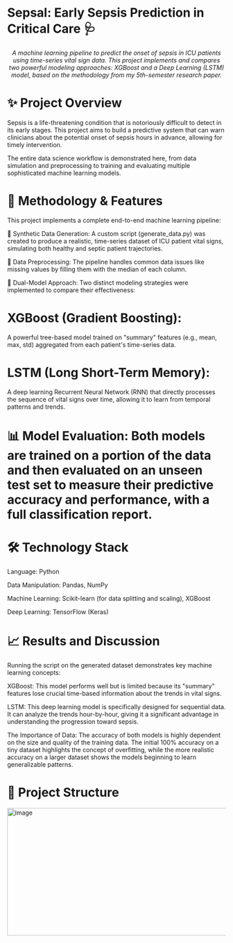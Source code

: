 # Sepsal: Early Sepsis Prediction in Critical Care 🩺

<p align="center">
<em>A machine learning pipeline to predict the onset of sepsis in ICU patients using time-series vital sign data. This project implements and compares two powerful modeling approaches: XGBoost and a Deep Learning (LSTM) model, based on the methodology from my 5th-semester research paper.</em>
</p>

<!-- It's highly recommended to add a plot of the results or a diagram of the architecture here! -->

<!-- Example: <img src="https://www.google.com/search?q=https://placehold.co/700x350/ffffff/000000%3Ftext%3DModel%2BArchitecture%2BDiagram" /> -->

# ✨ Project Overview
Sepsis is a life-threatening condition that is notoriously difficult to detect in its early stages. This project aims to build a predictive system that can warn clinicians about the potential onset of sepsis hours in advance, allowing for timely intervention.

The entire data science workflow is demonstrated here, from data simulation and preprocessing to training and evaluating multiple sophisticated machine learning models.

# 🔬 Methodology & Features
This project implements a complete end-to-end machine learning pipeline:

🧪 Synthetic Data Generation: A custom script (generate_data.py) was created to produce a realistic, time-series dataset of ICU patient vital signs, simulating both healthy and septic patient trajectories.

🧹 Data Preprocessing: The pipeline handles common data issues like missing values by filling them with the median of each column.

🧠 Dual-Model Approach: Two distinct modeling strategies were implemented to compare their effectiveness:

# XGBoost (Gradient Boosting):
A powerful tree-based model trained on "summary" features (e.g., mean, max, std) aggregated from each patient's time-series data.

# LSTM (Long Short-Term Memory):
A deep learning Recurrent Neural Network (RNN) that directly processes the sequence of vital signs over time, allowing it to learn from temporal patterns and trends.

# 📊 Model Evaluation: Both models are trained on a portion of the data and then evaluated on an unseen test set to measure their predictive accuracy and performance, with a full classification report.

# 🛠️ Technology Stack
Language: Python

Data Manipulation: Pandas, NumPy

Machine Learning: Scikit-learn (for data splitting and scaling), XGBoost

Deep Learning: TensorFlow (Keras)

# 📈 Results and Discussion
Running the script on the generated dataset demonstrates key machine learning concepts:

XGBoost: This model performs well but is limited because its "summary" features lose crucial time-based information about the trends in vital signs.

LSTM: This deep learning model is specifically designed for sequential data. It can analyze the trends hour-by-hour, giving it a significant advantage in understanding the progression toward sepsis.

The Importance of Data: The accuracy of both models is highly dependent on the size and quality of the training data. The initial 100% accuracy on a tiny dataset highlights the concept of overfitting, while the more realistic accuracy on a larger dataset shows the models beginning to learn generalizable patterns.

# 📁 Project Structure
<img width="1411" height="294" alt="image" src="https://github.com/user-attachments/assets/86590e21-fc12-4faa-a196-8a01ecb38921" />



